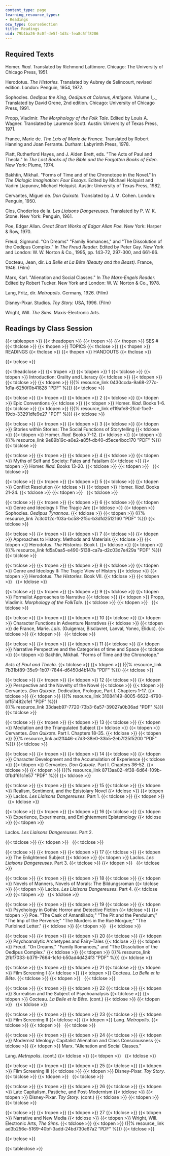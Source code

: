 ```yaml
---
content_type: page
learning_resource_types:
- Readings
ocw_type: CourseSection
title: Readings
uid: 79b1ba26-8c0f-de5f-1d3c-fea8c5ff8286
---
```


Required Texts
--------------

Homer. _Iliad_. Translated by Richmond Lattimore. Chicago: The University of Chicago Press, 1951.

Herodotus. _The Histories._ Translated by Aubrey de Selincourt, revised edition. London: Penguin, 1954, 1972.

Sophocles. _Oedipus the King, Oedipus at Colonus, Antigone._ Volume I_._ Translated by David Grene, 2nd edition. Chicago: University of Chicago Press, 1991.

Propp, Vladimir. _The Morphology of the Folk Tale._ Edited by Louis A. Wagner. Translated by Laurence Scott. Austin: University of Texas Press, 1971.

France, Marie de. _The Lais of Marie de France._ Translated by Robert Hanning and Joan Ferrante. Durham: Labyrinth Press, 1978.

Platt, Rutherford Hayes, and J. Alden Brett, eds. "The Acts of Paul and Thecla." In _The Lost Books of the Bible and the Forgotten Books of Eden._ New York: Plume, 1974.

Bakhtin, Mikhail. "Forms of Time and of the Chronotope in the Novel." In _The Dialogic Imagination: Four Essays._ Edited by Michael Holquist and Vadim Liapunov, Michael Holquist. Austin: University of Texas Press, 1982.

Cervantes, Miguel de. _Don Quixote._ Translated by J. M. Cohen. London: Penguin, 1950.

Clos, Choderlos de la. _Les Liaisons Dangereuses._ Translated by P. W. K. Stone. New York: Penguin, 1961.

Poe, Edgar Allan. _Great Short Works of Edgar Allan Poe._ New York: Harper & Row, 1970.

Freud, Sigmund. "On Dreams" "Family Romances," and "The Dissolution of the Oedipus Complex." In _The Freud Reader._ Edited by Peter Gay. New York and London: W. W. Norton & Co., 1995, pp. 143-72, 297-300, and 661-66.

Cocteau, Jean, dir. _La Belle et La Bête (Beauty and the Beast)._ France, 1946. (Film)

Marx, Karl. "Alienation and Social Classes." In _The Marx-Engels Reader._ Edited by Robert Tucker. New York and London: W. W. Norton & Co., 1978.

Lang, Fritz, dir. _Metropolis._ Germany, 1926. (Film)

Disney-Pixar. Studios. _Toy Story._ USA, 1996. (Film)

Wright, Will. _The Sims_. Maxis-Electronic Arts.

Readings by Class Session
-------------------------

{{< tableopen >}}
{{< theadopen >}}
{{< tropen >}}
{{< thopen >}}
SES #
{{< thclose >}}
{{< thopen >}}
TOPICS
{{< thclose >}}
{{< thopen >}}
READINGS
{{< thclose >}}
{{< thopen >}}
HANDOUTS
{{< thclose >}}

{{< trclose >}}

{{< theadclose >}}
{{< tropen >}}
{{< tdopen >}}
1
{{< tdclose >}}
{{< tdopen >}}
Introduction: Orality and Literacy
{{< tdclose >}}
{{< tdopen >}}
 
{{< tdclose >}}
{{< tdopen >}}
({{% resource_link 0430ccda-9a68-277c-1d1a-6250f0b41828 "PDF" %}})
{{< tdclose >}}

{{< trclose >}}
{{< tropen >}}
{{< tdopen >}}
2
{{< tdclose >}}
{{< tdopen >}}
Epic Conventions
{{< tdclose >}}
{{< tdopen >}}
Homer. _Iliad._ Books 1-6.
{{< tdclose >}}
{{< tdopen >}}
({{% resource_link e119afe8-2fcd-1be3-19cb-33291dfe9e27 "PDF" %}})
{{< tdclose >}}

{{< trclose >}}
{{< tropen >}}
{{< tdopen >}}
3
{{< tdclose >}}
{{< tdopen >}}
Stories within Stories: The Social Functions of Storytelling
{{< tdclose >}}
{{< tdopen >}}
Homer. _Iliad._ Books 7-12.
{{< tdclose >}}
{{< tdopen >}}
({{% resource_link 9e89b19c-a0e2-a85f-db40-d5ece4bcc170 "PDF" %}})
{{< tdclose >}}

{{< trclose >}}
{{< tropen >}}
{{< tdopen >}}
4
{{< tdclose >}}
{{< tdopen >}}
Myths of Self and Society: Fates and Fatalism
{{< tdclose >}}
{{< tdopen >}}
Homer. _Iliad._ Books 13-20.
{{< tdclose >}}
{{< tdopen >}}
 
{{< tdclose >}}

{{< trclose >}}
{{< tropen >}}
{{< tdopen >}}
5
{{< tdclose >}}
{{< tdopen >}}
Conflict Resolution
{{< tdclose >}}
{{< tdopen >}}
Homer. _Iliad._ Books 21-24.
{{< tdclose >}}
{{< tdopen >}}
 
{{< tdclose >}}

{{< trclose >}}
{{< tropen >}}
{{< tdopen >}}
6
{{< tdclose >}}
{{< tdopen >}}
Genre and Ideology I: The Tragic Arc
{{< tdclose >}}
{{< tdopen >}}
Sophocles. _Oedipus Tyrannos_.
{{< tdclose >}}
{{< tdopen >}}
({{% resource_link 7c3c012c-f03a-bc58-2f5c-b3dfd2512160 "PDF" %}})
{{< tdclose >}}

{{< trclose >}}
{{< tropen >}}
{{< tdopen >}}
7
{{< tdclose >}}
{{< tdopen >}}
Approaches to History: Methods and Materials
{{< tdclose >}}
{{< tdopen >}}
Herodotus. _The Histories._ Book I.
{{< tdclose >}}
{{< tdopen >}}
({{% resource_link fd5a0aa5-e490-5138-ca7a-d2c03d7e429a "PDF" %}})
{{< tdclose >}}

{{< trclose >}}
{{< tropen >}}
{{< tdopen >}}
8
{{< tdclose >}}
{{< tdopen >}}
Genre and Ideology II: The Tragic View of History
{{< tdclose >}}
{{< tdopen >}}
Herodotus. _The Histories._ Book VII.
{{< tdclose >}}
{{< tdopen >}}
 
{{< tdclose >}}

{{< trclose >}}
{{< tropen >}}
{{< tdopen >}}
9
{{< tdclose >}}
{{< tdopen >}}
Formalist Approaches to Narrative
{{< tdclose >}}
{{< tdopen >}}
Propp, Vladimir. _Morphology of the FolkTale_.
{{< tdclose >}}
{{< tdopen >}}
 
{{< tdclose >}}

{{< trclose >}}
{{< tropen >}}
{{< tdopen >}}
10
{{< tdclose >}}
{{< tdopen >}}
Character Functions in Adventure Narratives
{{< tdclose >}}
{{< tdopen >}}
de France, Marie. _Lais_. (Guigemar, Bisclavret, Lanval, Yonec, Eliduc).
{{< tdclose >}}
{{< tdopen >}}
 
{{< tdclose >}}

{{< trclose >}}
{{< tropen >}}
{{< tdopen >}}
11
{{< tdclose >}}
{{< tdopen >}}
Narrative Perspective and the Categories of time and Space
{{< tdclose >}}
{{< tdopen >}}
Bakhtin, Mikhail. "Forms of Time and the Chronotope."   
  
_Acts of Paul and Thecla_.
{{< tdclose >}}
{{< tdopen >}}
({{% resource_link 7b31bf89-35e9-1b07-7844-d6450d4b147a "PDF" %}})
{{< tdclose >}}

{{< trclose >}}
{{< tropen >}}
{{< tdopen >}}
12
{{< tdclose >}}
{{< tdopen >}}
Perspective and the Novelty of the Novel
{{< tdclose >}}
{{< tdopen >}}
Cervantes. _Don Quixote_. Dedication, Prologue, Part I. Chapters 1-17.
{{< tdclose >}}
{{< tdopen >}}
({{% resource_link 31084149-8005-6622-4790-bff51482cfe1 "PDF" %}})  
({{% resource_link 33daeb97-7720-73b3-6a57-39027a0b36ad "PDF" %}})
{{< tdclose >}}

{{< trclose >}}
{{< tropen >}}
{{< tdopen >}}
13
{{< tdclose >}}
{{< tdopen >}}
Mediation and the Triangulated Subject
{{< tdclose >}}
{{< tdopen >}}
Cervantes. _Don Quixote_. Part I. Chapters 18-35.
{{< tdclose >}}
{{< tdopen >}}
({{% resource_link ad2ff446-c7d3-38e0-33b5-2eb7f25f5200 "PDF" %}})
{{< tdclose >}}

{{< trclose >}}
{{< tropen >}}
{{< tdopen >}}
14
{{< tdclose >}}
{{< tdopen >}}
Character Development and the Accumulation of Experience
{{< tdclose >}}
{{< tdopen >}}
Cervantes. _Don Quixote._ Part I. Chapters 36-52.
{{< tdclose >}}
{{< tdopen >}}
({{% resource_link 8713aa02-4f38-6d64-109b-0fbdf61c1e57 "PDF" %}})
{{< tdclose >}}

{{< trclose >}}
{{< tropen >}}
{{< tdopen >}}
15
{{< tdclose >}}
{{< tdopen >}}
Realism, Sentiment, and the Epistolary Novel
{{< tdclose >}}
{{< tdopen >}}
Laclos. _Les Liaisons Dangereuses._ Part 1.
{{< tdclose >}}
{{< tdopen >}}
 
{{< tdclose >}}

{{< trclose >}}
{{< tropen >}}
{{< tdopen >}}
16
{{< tdclose >}}
{{< tdopen >}}
Experience, Experiments, and Enlightenment Epistemology
{{< tdclose >}}
{{< tdopen >}}


Laclos. _Les Liaisons Dangereuses._ Part 2.


{{< tdclose >}}
{{< tdopen >}}
 
{{< tdclose >}}

{{< trclose >}}
{{< tropen >}}
{{< tdopen >}}
17
{{< tdclose >}}
{{< tdopen >}}
The Enlightened Subject
{{< tdclose >}}
{{< tdopen >}}
Laclos. _Les Liaisons Dangereuses._ Part 3.
{{< tdclose >}}
{{< tdopen >}}
 
{{< tdclose >}}

{{< trclose >}}
{{< tropen >}}
{{< tdopen >}}
18
{{< tdclose >}}
{{< tdopen >}}
Novels of Manners, Novels of Morals: The Bildungsroman
{{< tdclose >}}
{{< tdopen >}}
Laclos. _Les Liaisons Dangereuses._ Part 4.
{{< tdclose >}}
{{< tdopen >}}
 
{{< tdclose >}}

{{< trclose >}}
{{< tropen >}}
{{< tdopen >}}
19
{{< tdclose >}}
{{< tdopen >}}
Psychology in Gothic Horror and Detective Fiction
{{< tdclose >}}
{{< tdopen >}}
Poe. "The Cask of Amantillado;" "The Pit and the Pendulum;" "The Imp of the Perverse;" "The Murders in the Rue Morgue;" "The Purloined Letter."
{{< tdclose >}}
{{< tdopen >}}
 
{{< tdclose >}}

{{< trclose >}}
{{< tropen >}}
{{< tdopen >}}
20
{{< tdclose >}}
{{< tdopen >}}
Psychoanalytic Archetypes and Fairy-Tales
{{< tdclose >}}
{{< tdopen >}}
Freud. "On Dreams," "Family Romances," and "The Dissolution of the Oedipus Complex."
{{< tdclose >}}
{{< tdopen >}}
({{% resource_link 2fbf7033-b379-7664-1cfd-b50ad4d424f3 "PDF" %}})
{{< tdclose >}}

{{< trclose >}}
{{< tropen >}}
{{< tdopen >}}
21
{{< tdclose >}}
{{< tdopen >}}
Film Screening I
{{< tdclose >}}
{{< tdopen >}}
Cocteau. _La Belle et la Bête_.
{{< tdclose >}}
{{< tdopen >}}
 
{{< tdclose >}}

{{< trclose >}}
{{< tropen >}}
{{< tdopen >}}
22
{{< tdclose >}}
{{< tdopen >}}
Surrealism and the Subject of Psychoanalysis
{{< tdclose >}}
{{< tdopen >}}
Cocteau. _La Belle et la Bête_. (cont.)
{{< tdclose >}}
{{< tdopen >}}
 
{{< tdclose >}}

{{< trclose >}}
{{< tropen >}}
{{< tdopen >}}
23
{{< tdclose >}}
{{< tdopen >}}
Film Screening II
{{< tdclose >}}
{{< tdopen >}}
Lang. _Metropolis_.
{{< tdclose >}}
{{< tdopen >}}
 
{{< tdclose >}}

{{< trclose >}}
{{< tropen >}}
{{< tdopen >}}
24
{{< tdclose >}}
{{< tdopen >}}
Modernist Ideology: Capitalist Alienation and Class Consciousness
{{< tdclose >}}
{{< tdopen >}}
Marx. "Alienation and Social Classes."  
  
Lang. _Metropolis_. (cont.)
{{< tdclose >}}
{{< tdopen >}}
 
{{< tdclose >}}

{{< trclose >}}
{{< tropen >}}
{{< tdopen >}}
25
{{< tdclose >}}
{{< tdopen >}}
Film Screening III
{{< tdclose >}}
{{< tdopen >}}
Disney-Pixar. _Toy Story_.
{{< tdclose >}}
{{< tdopen >}}
 
{{< tdclose >}}

{{< trclose >}}
{{< tropen >}}
{{< tdopen >}}
26
{{< tdclose >}}
{{< tdopen >}}
Late Capitalism, Pastiche, and Post-Modernism
{{< tdclose >}}
{{< tdopen >}}
Disney-Pixar. _Toy Story_. (cont.)
{{< tdclose >}}
{{< tdopen >}}
 
{{< tdclose >}}

{{< trclose >}}
{{< tropen >}}
{{< tdopen >}}
27
{{< tdclose >}}
{{< tdopen >}}
Narrative and New Media
{{< tdclose >}}
{{< tdopen >}}
Wright, Will. Electronic Arts, _The Sims_.
{{< tdclose >}}
{{< tdopen >}}
({{% resource_link ad3b256e-5169-40bf-3add-24bd730e67a2 "PDF" %}})
{{< tdclose >}}

{{< trclose >}}

{{< tableclose >}}